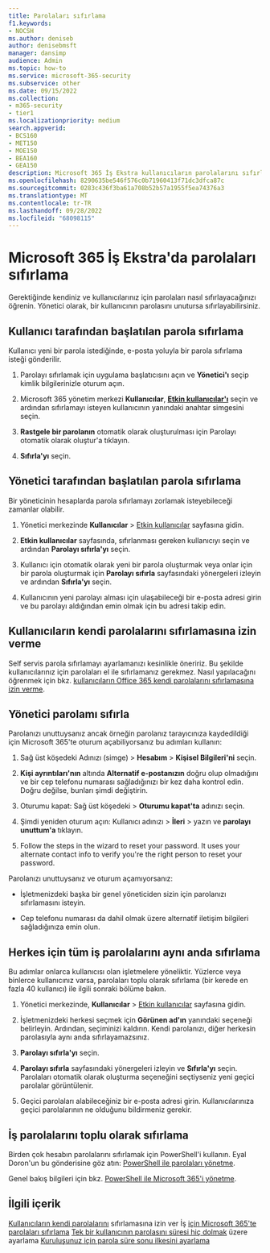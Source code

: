 ```yaml
---
title: Parolaları sıfırlama
f1.keywords:
- NOCSH
ms.author: deniseb
author: denisebmsft
manager: dansimp
audience: Admin
ms.topic: how-to
ms.service: microsoft-365-security
ms.subservice: other
ms.date: 09/15/2022
ms.collection:
- m365-security
- tier1
ms.localizationpriority: medium
search.appverid:
- BCS160
- MET150
- MOE150
- BEA160
- GEA150
description: Microsoft 365 İş Ekstra kullanıcıların parolalarını sıfırlayın.
ms.openlocfilehash: 8290635be546f576c0b71960413f71dc3dfca87c
ms.sourcegitcommit: 0283c436f3ba61a708b52b57a1955f5ea74376a3
ms.translationtype: MT
ms.contentlocale: tr-TR
ms.lasthandoff: 09/28/2022
ms.locfileid: "68098115"
---
```

# <a name="reset-passwords-in-microsoft-365-business-premium"></a>Microsoft 365 İş Ekstra'da parolaları sıfırlama

Gerektiğinde kendiniz ve kullanıcılarınız için parolaları nasıl sıfırlayacağınızı öğrenin. Yönetici olarak, bir kullanıcının parolasını unutursa sıfırlayabilirsiniz.

## <a name="user-initiated-password-reset"></a>Kullanıcı tarafından başlatılan parola sıfırlama

Kullanıcı yeni bir parola istediğinde, e-posta yoluyla bir parola sıfırlama isteği gönderilir.

1. Parolayı sıfırlamak için uygulama başlatıcısını açın ve **Yönetici'ı** seçip kimlik bilgilerinizle oturum açın.

2. Microsoft 365 yönetim merkezi **Kullanıcılar**, <a href="https://go.microsoft.com/fwlink/p/?linkid=834822" target="_blank">**Etkin kullanıcılar'ı**</a> seçin ve ardından sıfırlamayı isteyen kullanıcının yanındaki anahtar simgesini seçin.

3. **Rastgele bir parolanın** otomatik olarak oluşturulması için Parolayı otomatik olarak oluştur'a tıklayın.

4. **Sıfırla'yı** seçin.

## <a name="admin-initiated-password-reset"></a>Yönetici tarafından başlatılan parola sıfırlama

Bir yöneticinin hesaplarda parola sıfırlamayı zorlamak isteyebileceği zamanlar olabilir.

1. Yönetici merkezinde **Kullanıcılar** \> <a href="https://go.microsoft.com/fwlink/p/?linkid=834822" target="_blank">Etkin kullanıcılar</a> sayfasına gidin.

2. **Etkin kullanıcılar** sayfasında, sıfırlanması gereken kullanıcıyı seçin ve ardından **Parolayı sıfırla'yı** seçin.

3. Kullanıcı için otomatik olarak yeni bir parola oluşturmak veya onlar için bir parola oluşturmak için **Parolayı sıfırla** sayfasındaki yönergeleri izleyin ve ardından **Sıfırla'yı** seçin.  

4. Kullanıcının yeni parolayı alması için ulaşabileceği bir e-posta adresi girin ve bu parolayı aldığından emin olmak için bu adresi takip edin.

## <a name="let-users-reset-their-own-passwords"></a>Kullanıcıların kendi parolalarını sıfırlamasına izin verme

Self servis parola sıfırlamayı ayarlamanızı kesinlikle öneririz. Bu şekilde kullanıcılarınız için parolaları el ile sıfırlamanız gerekmez. Nasıl yapılacağını öğrenmek için bkz. [kullanıcıların Office 365 kendi parolalarını sıfırlamasına izin verme](/admin/add-users/let-users-reset-passwords.md).

## <a name="reset-my-admin-password"></a>Yönetici parolamı sıfırla

Parolanızı unuttuysanız ancak örneğin parolanız tarayıcınıza kaydedildiği için Microsoft 365'te oturum açabiliyorsanız bu adımları kullanın:

1. Sağ üst köşedeki Adınızı (simge) > **Hesabım** > **Kişisel Bilgileri'ni** seçin.

2. **Kişi ayrıntıları'nın** altında **Alternatif e-postanızın** doğru olup olmadığını ve bir cep telefonu numarası sağladığınızı bir kez daha kontrol edin. Doğru değilse, bunları şimdi değiştirin.

3. Oturumu kapat: Sağ üst köşedeki \> **Oturumu kapat'ta** adınızı seçin.

4. Şimdi yeniden oturum açın: Kullanıcı adınızı \> **İleri** \> yazın ve **parolayı unuttum'a** tıklayın.

5. Follow the steps in the wizard to reset your password. It uses your alternate contact info to verify you're the right person to reset your password.

Parolanızı unuttuysanız ve oturum açamıyorsanız:

- İşletmenizdeki başka bir genel yöneticiden sizin için parolanızı sıfırlamasını isteyin.

- Cep telefonu numarası da dahil olmak üzere alternatif iletişim bilgileri sağladığınıza emin olun.

## <a name="reset-all-business-passwords-for-everyone-at-the-same-time"></a>Herkes için tüm iş parolalarını aynı anda sıfırlama

<a name="bkmk_forgot"> </a>

Bu adımlar onlarca kullanıcısı olan işletmelere yöneliktir. Yüzlerce veya binlerce kullanıcınız varsa, parolaları toplu olarak sıfırlama (bir kerede en fazla 40 kullanıcı) ile ilgili sonraki bölüme bakın.
  
1. Yönetici merkezinde, **Kullanıcılar** \> <a href="https://go.microsoft.com/fwlink/p/?linkid=834822" target="_blank">Etkin kullanıcılar</a> sayfasına gidin.

2. İşletmenizdeki herkesi seçmek için **Görünen ad'ın** yanındaki seçeneği belirleyin. Ardından, seçiminizi kaldırın. Kendi parolanızı, diğer herkesin parolasıyla aynı anda sıfırlayamazsınız.

3. **Parolayı sıfırla'yı** seçin.

4. **Parolayı sıfırla** sayfasındaki yönergeleri izleyin ve **Sıfırla'yı** seçin.  Parolaları otomatik olarak oluşturma seçeneğini seçtiyseniz yeni geçici parolalar görüntülenir.

5. Geçici parolaları alabileceğiniz bir e-posta adresi girin. Kullanıcılarınıza geçici parolalarının ne olduğunu bildirmeniz gerekir.
  
## <a name="reset-business-passwords-in-bulk"></a>İş parolalarını toplu olarak sıfırlama

<a name="bkmk_forgot"> </a>

Birden çok hesabın parolalarını sıfırlamak için PowerShell'i kullanın. Eyal Doron'un bu gönderisine göz atın: [PowerShell ile parolaları yönetme](https://go.microsoft.com/fwlink/?linkid=853696).

Genel bakış bilgileri için bkz. [PowerShell ile Microsoft 365'i yönetme](../enterprise/manage-microsoft-365-with-microsoft-365-powershell.md).
  
## <a name="related-content"></a>İlgili içerik
  
[Kullanıcıların kendi parolalarını](../admin/add-users/let-users-reset-passwords.md)
 sıfırlamasına izin ver İş 
 [için Microsoft 365'te parolaları sıfırlama](../admin/add-users/reset-passwords.md) [Tek bir kullanıcının parolasını süresi hiç dolmak](../admin/add-users/set-password-to-never-expire.md) 
 üzere ayarlama [Kuruluşunuz için parola süre sonu ilkesini ayarlama](../admin/manage/set-password-expiration-policy.md)